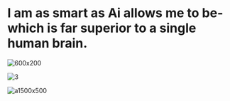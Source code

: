 

# I am as smart as Ai allows me to be- which is far superior to a single human brain. 


![600x200](https://github.com/user-attachments/assets/62c9ad92-0790-459d-858d-c7c0afd57b26)




![3](https://github.com/user-attachments/assets/79f4dd90-f660-4e79-b979-f9885e9368d5)






![a1500x500](https://github.com/user-attachments/assets/b76d2b1b-d314-4dce-85f2-b5869673db7d)
